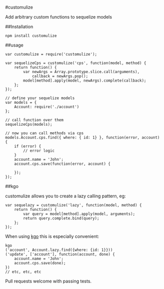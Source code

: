#customulize

Add arbitrary custom functions to sequelize models

##Installation

    npm install customulize

##usage

    var customulize = require('customulize');

    var sequelizeCps = customulize('cps', function(model, method) {
        return function() {
            var newArgs = Array.prototype.slice.call(arguments),
                callback = newArgs.pop();
            model[method].apply(model, newArgs).complete(callback);
        };
    });

    // define your sequelize models
    var models = {
        Account: require('./account')
    };

    // call function over them
    sequelizeCps(models);

    // now you can call methods via cps
    models.Account.cps.find({ where: { id: 1} }, function(error, account) {
        if (error) {
            // error logic
        }
        account.name = 'John';
        account.cps.save(function(error, account) {

        });
    });

##kgo

customulize allows you to create a lazy calling pattern, eg:

    var sequelazy = customulize('lazy', function(model, method) {
        return function() {
            var query = model[method].apply(model, arguments);
            return query.complete.bind(query);
        };
    });

When using [kgo](https://www.npmjs.org/package/kgo) this is especially convenient:

    kgo
    ('account', Account.lazy.find({where: {id: 1}}))
    ('update', ['account'], function(account, done) {
        account.name = 'John';
        account.cps.save(done);
    })
    // etc, etc, etc

Pull requests welcome with passing tests.
